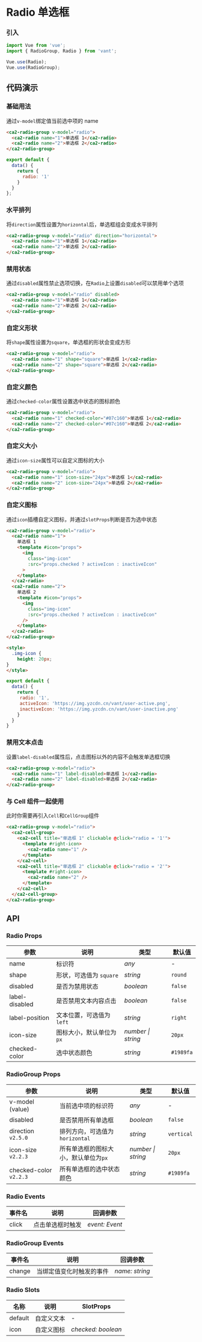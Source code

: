 # Radio 单选框

### 引入

```js
import Vue from 'vue';
import { RadioGroup, Radio } from 'vant';

Vue.use(Radio);
Vue.use(RadioGroup);
```

## 代码演示

### 基础用法

通过`v-model`绑定值当前选中项的 name

```html
<ca2-radio-group v-model="radio">
  <ca2-radio name="1">单选框 1</ca2-radio>
  <ca2-radio name="2">单选框 2</ca2-radio>
</ca2-radio-group>
```

```js
export default {
  data() {
    return {
      radio: '1'
    }
  }
};
```

### 水平排列

将`direction`属性设置为`horizontal`后，单选框组会变成水平排列

```html
<ca2-radio-group v-model="radio" direction="horizontal">
  <ca2-radio name="1">单选框 1</ca2-radio>
  <ca2-radio name="2">单选框 2</ca2-radio>
</ca2-radio-group>
```

### 禁用状态

通过`disabled`属性禁止选项切换，在`Radio`上设置`disabled`可以禁用单个选项

```html
<ca2-radio-group v-model="radio" disabled>
  <ca2-radio name="1">单选框 1</ca2-radio>
  <ca2-radio name="2">单选框 2</ca2-radio>
</ca2-radio-group>
```

### 自定义形状

将`shape`属性设置为`square`，单选框的形状会变成方形

```html
<ca2-radio-group v-model="radio">
  <ca2-radio name="1" shape="square">单选框 1</ca2-radio>
  <ca2-radio name="2" shape="square">单选框 2</ca2-radio>
</ca2-radio-group>
```

### 自定义颜色

通过`checked-color`属性设置选中状态的图标颜色

```html
<ca2-radio-group v-model="radio">
  <ca2-radio name="1" checked-color="#07c160">单选框 1</ca2-radio>
  <ca2-radio name="2" checked-color="#07c160">单选框 2</ca2-radio>
</ca2-radio-group>
```

### 自定义大小

通过`icon-size`属性可以自定义图标的大小

```html
<ca2-radio-group v-model="radio">
  <ca2-radio name="1" icon-size="24px">单选框 1</ca2-radio>
  <ca2-radio name="2" icon-size="24px">单选框 2</ca2-radio>
</ca2-radio-group>
```

### 自定义图标

通过`icon`插槽自定义图标，并通过`slotProps`判断是否为选中状态

```html
<ca2-radio-group v-model="radio">
  <ca2-radio name="1">
    单选框 1
    <template #icon="props">
      <img
        class="img-icon"
        :src="props.checked ? activeIcon : inactiveIcon"
      >
    </template>
  </ca2-radio>
  <ca2-radio name="2">
    单选框 2
    <template #icon="props">
      <img
        class="img-icon"
        :src="props.checked ? activeIcon : inactiveIcon"
      />
    </template>
  </ca2-radio>
</ca2-radio-group>

<style>
  .img-icon {
    height: 20px;  
}
</style>
```

```js
export default {
  data() {
    return {
     radio: '1',
     activeIcon: 'https://img.yzcdn.cn/vant/user-active.png',
     inactiveIcon: 'https://img.yzcdn.cn/vant/user-inactive.png'
    }
  }
}
```

### 禁用文本点击

设置`label-disabled`属性后，点击图标以外的内容不会触发单选框切换

```html
<ca2-radio-group v-model="radio">
  <ca2-radio name="1" label-disabled>单选框 1</ca2-radio>
  <ca2-radio name="2" label-disabled>单选框 2</ca2-radio>
</ca2-radio-group>
```

### 与 Cell 组件一起使用

此时你需要再引入`Cell`和`CellGroup`组件

```html
<ca2-radio-group v-model="radio">
  <ca2-cell-group>
    <ca2-cell title="单选框 1" clickable @click="radio = '1'">
      <template #right-icon>      
        <ca2-radio name="1" />
      </template>
    </ca2-cell>
    <ca2-cell title="单选框 2" clickable @click="radio = '2'">
      <template #right-icon>
        <ca2-radio name="2" />
      </template>
    </ca2-cell>
  </ca2-cell-group>
</ca2-radio-group>
```

## API

### Radio Props

| 参数 | 说明 | 类型 | 默认值 |
|------|------|------|------|
| name | 标识符 | *any* | - |
| shape | 形状，可选值为 `square` | *string* | `round` |
| disabled | 是否为禁用状态 | *boolean* | `false` |
| label-disabled | 是否禁用文本内容点击 | *boolean* | `false` |
| label-position | 文本位置，可选值为 `left` | *string* | `right` |
| icon-size | 图标大小，默认单位为`px` | *number \| string* | `20px` |
| checked-color | 选中状态颜色 | *string* | `#1989fa` |

### RadioGroup Props

| 参数 | 说明 | 类型 | 默认值 |
|------|------|------|------|
| v-model (value) | 当前选中项的标识符 | *any* | - |
| disabled | 是否禁用所有单选框 | *boolean* | `false` |
| direction `v2.5.0` | 排列方向，可选值为`horizontal` | *string* | `vertical` |
| icon-size `v2.2.3` | 所有单选框的图标大小，默认单位为`px` | *number \| string* | `20px` |
| checked-color `v2.2.3` | 所有单选框的选中状态颜色 | *string* | `#1989fa` |

### Radio Events

| 事件名 | 说明 | 回调参数 |
|------|------|------|
| click | 点击单选框时触发 | *event: Event* |

### RadioGroup Events

| 事件名 | 说明 | 回调参数 |
|------|------|------|
| change | 当绑定值变化时触发的事件 | *name: string* |

### Radio Slots

| 名称 | 说明 | SlotProps |
|------|------|------|
| default | 自定义文本 | - |
| icon | 自定义图标 | *checked: boolean* |
